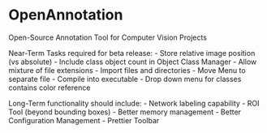 # OpenAnnotation
 Open-Source Annotation Tool for Computer Vision Projects


Near-Term Tasks required for beta release:
    - Store relative image position (vs absolute)
    - Include class object count in Object Class Manager
    - Allow mixture of file extensions
    - Import files and directories
    - Move Menu to separate file
    - Compile into executable
    - Drop down menu for classes contains color reference
    
Long-Term functionality should include:
    - Network labeling capability
    - ROI Tool (beyond bounding boxes)
    - Better memory management
    - Better Configuration Management
    - Prettier Toolbar